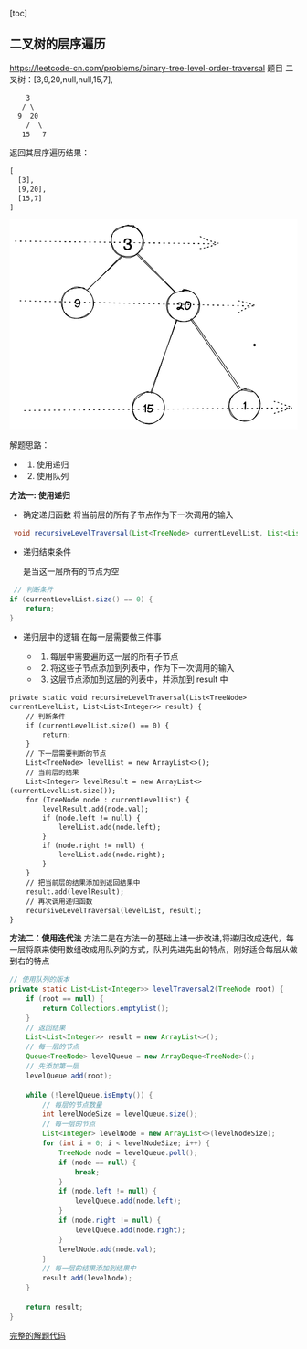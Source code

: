 [toc]
## 二叉树的层序遍历
https://leetcode-cn.com/problems/binary-tree-level-order-traversal
题目
二叉树：[3,9,20,null,null,15,7],

```
    3
   / \
  9  20
    /  \
   15   7
```
返回其层序遍历结果：

```
[
  [3],
  [9,20],
  [15,7]
]
```

<img src="img/tree_level_1.png">

解题思路：

- 1. 使用递归
- 2. 使用队列

**方法一: 使用递归**

- 确定递归函数
将当前层的所有子节点作为下一次调用的输入

```java
 void recursiveLevelTraversal(List<TreeNode> currentLevelList, List<List<Integer>> result)
```


- 递归结束条件

    是当这一层所有的节点为空

```java
 // 判断条件
if (currentLevelList.size() == 0) {
    return;
}
```
- 递归层中的逻辑
在每一层需要做三件事

    - 1. 每层中需要遍历这一层的所有子节点
    - 2. 将这些子节点添加到列表中，作为下一次调用的输入
    - 3. 这层节点添加到这层的列表中，并添加到 result 中

```
private static void recursiveLevelTraversal(List<TreeNode> currentLevelList, List<List<Integer>> result) {
    // 判断条件
    if (currentLevelList.size() == 0) {
        return;
    }
    // 下一层需要判断的节点
    List<TreeNode> levelList = new ArrayList<>();
    // 当前层的结果
    List<Integer> levelResult = new ArrayList<>(currentLevelList.size());
    for (TreeNode node : currentLevelList) {
        levelResult.add(node.val);
        if (node.left != null) {
            levelList.add(node.left);
        }
        if (node.right != null) {
            levelList.add(node.right);
        }
    }
    // 把当前层的结果添加到返回结果中
    result.add(levelResult);
    // 再次调用递归函数
    recursiveLevelTraversal(levelList, result);
}
```

**方法二：使用迭代法**
方法二是在方法一的基础上进一步改进,将递归改成迭代，每一层将原来使用数组改成用队列的方式，队列先进先出的特点，刚好适合每层从做到右的特点

```java
// 使用队列的版本
private static List<List<Integer>> levelTraversal2(TreeNode root) {
    if (root == null) {
        return Collections.emptyList();
    }
    // 返回结果
    List<List<Integer>> result = new ArrayList<>();
    // 每一层的节点
    Queue<TreeNode> levelQueue = new ArrayDeque<TreeNode>();
    // 先添加第一层
    levelQueue.add(root);

    while (!levelQueue.isEmpty()) {
        // 每层的节点数量
        int levelNodeSize = levelQueue.size();
        // 每一层的节点
        List<Integer> levelNode = new ArrayList<>(levelNodeSize);
        for (int i = 0; i < levelNodeSize; i++) {
            TreeNode node = levelQueue.poll();
            if (node == null) {
                break;
            }
            if (node.left != null) {
                levelQueue.add(node.left);
            }
            if (node.right != null) {
                levelQueue.add(node.right);
            }
            levelNode.add(node.val);
        }
        // 每一层的结果添加到结果中
        result.add(levelNode);
    }

    return result;
}
```
[完整的解题代码](https://github.com/yxhuangCH/LeetCode/blob/master/%E4%BA%8C%E5%8F%89%E6%A0%91/tree/src/main/java/com/yxhuang/tree/level/TreeLevelTraversalPractice.java)

